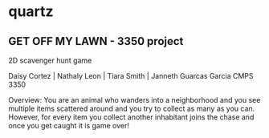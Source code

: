 # quartz

## GET OFF MY LAWN - 3350 project
2D scavenger hunt game

Daisy Cortez | Nathaly Leon | Tiara Smith | Janneth Guarcas Garcia
CMPS 3350

Overview: You are an animal who wanders into a neighborhood and you
see multiple items scattered around and you try to collect as many as you
can. However, for every item you collect another inhabitant joins the chase
and once you get caught it is game over!
